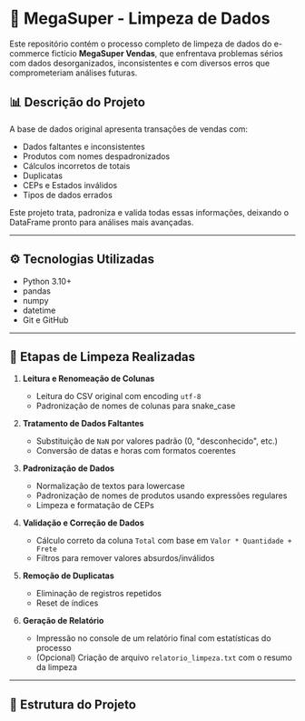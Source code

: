 # 🧹 MegaSuper - Limpeza de Dados

Este repositório contém o processo completo de limpeza de dados do e-commerce fictício **MegaSuper Vendas**, que enfrentava problemas sérios com dados desorganizados, inconsistentes e com diversos erros que comprometeriam análises futuras.

## 📊 Descrição do Projeto

A base de dados original apresenta transações de vendas com:
- Dados faltantes e inconsistentes
- Produtos com nomes despadronizados
- Cálculos incorretos de totais
- Duplicatas
- CEPs e Estados inválidos
- Tipos de dados errados

Este projeto trata, padroniza e valida todas essas informações, deixando o DataFrame pronto para análises mais avançadas.

---

## ⚙️ Tecnologias Utilizadas

- Python 3.10+
- pandas
- numpy
- datetime
- Git e GitHub

---

## 🧪 Etapas de Limpeza Realizadas

1. **Leitura e Renomeação de Colunas**  
   - Leitura do CSV original com encoding `utf-8`
   - Padronização de nomes de colunas para snake_case

2. **Tratamento de Dados Faltantes**
   - Substituição de `NaN` por valores padrão (0, "desconhecido", etc.)
   - Conversão de datas e horas com formatos coerentes

3. **Padronização de Dados**
   - Normalização de textos para lowercase
   - Padronização de nomes de produtos usando expressões regulares
   - Limpeza e formatação de CEPs

4. **Validação e Correção de Dados**
   - Cálculo correto da coluna `Total` com base em `Valor * Quantidade + Frete`
   - Filtros para remover valores absurdos/inválidos

5. **Remoção de Duplicatas**
   - Eliminação de registros repetidos
   - Reset de índices

6. **Geração de Relatório**
   - Impressão no console de um relatório final com estatísticas do processo
   - (Opcional) Criação de arquivo `relatorio_limpeza.txt` com o resumo da limpeza

---

## 📁 Estrutura do Projeto

